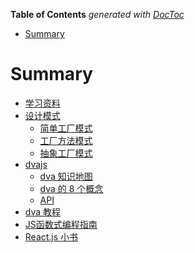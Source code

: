 <!-- START doctoc generated TOC please keep comment here to allow auto update -->
<!-- DON'T EDIT THIS SECTION, INSTEAD RE-RUN doctoc TO UPDATE -->
**Table of Contents**  *generated with [DocToc](https://github.com/thlorenz/doctoc)*

- [Summary](#summary)

<!-- END doctoc generated TOC please keep comment here to allow auto update -->

# Summary

* [学习资料](README.md)
* [设计模式](设计模式/README.md)
  * [简单工厂模式](设计模式/简单工厂模式.md)
  * [工厂方法模式](/设计模式/工厂方法模式.md)
  * [抽象工厂模式](/设计模式/抽象工厂模式.md)
* [dvajs](/dva/README.md)
  * [dva 知识地图](/dva/dva知识地图.md)
  * [dva 的 8 个概念](/dva/dva的8个概念.md)
  * [API](/dva/API.md)
* [dva 教程](/dva教程/README.md)
* [JS函数式编程指南](/JS函数式编程指南/README.md)
* [React.js 小书](/React.js小书/README.md)

